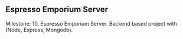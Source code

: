 ## Espresso Emporium Server

Milestone: 10, Espresso Emporium Server. Backend based project with (Node, Express, Mongodb).

